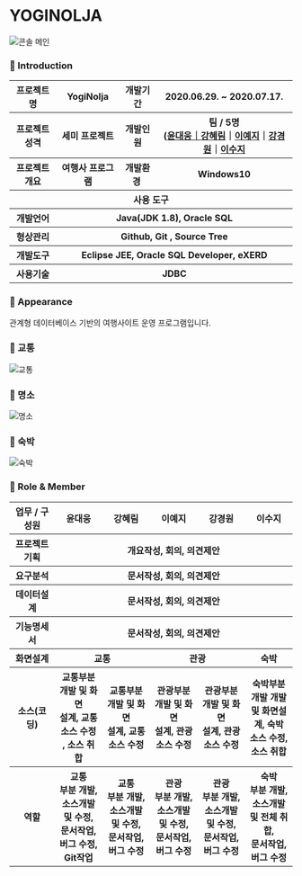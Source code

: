 # YOGINOLJA

![콘솔 메인](https://user-images.githubusercontent.com/65211288/89854595-3f018980-dbcf-11ea-9992-8d2b1df4fcc5.png)






### 👋 Introduction

<table>
    <tr>
        <th>프로젝트 명 </th>
        <th>YogiNolja</th>
        <th>개발기간</th>
        <th>2020.06.29. ~ 2020.07.17.</th>
    </tr>
    <tr>
        <th>프로젝트 성격</th>
        <th>세미 프로젝트</th>
        <th>개발인원</th>
        <th>팀 / 5명<br>
          (<a href="https://github.com/moods2">윤대웅｜<a href="https://github.com/harim0235">강혜림</a>｜<a href="https://github.com/gsdldpwl">이예지</a>｜<a href="https://github.com/Kang-KyoungWon">강경원</a>｜<a href="https://github.com/suji-l">이수지
      </th>
    </tr>
      <tr>
        <th>프로젝트 개요</th>
        <th>여행사 프로그램</th>
        <th>개발환경&nbsp;</th>
        <th>Windows10</th>
    </tr>
    <tr>
        <th colspan="5">사용 도구</th>
    </tr>  
    <tr>
        <th>개발언어</th>
        <th colspan="3">Java(JDK 1.8), Oracle SQL </th>
    </tr>
    <tr>
        <th>형상관리</th>
        <th colspan="3">Github, Git , Source Tree</th>
    </tr>
    <tr>
        <th>개발도구</th>
        <th colspan="3">Eclipse JEE, Oracle SQL Developer, eXERD</th>
    </tr>
    <tr>
        <th>사용기술</th>
        <th colspan="3">JDBC</th>
    </tr>
</table>

### 📼 Appearance

관계형 데이터베이스 기반의 여행사이트 운영 프로그램입니다.

 ### 👋 교통
![교통](https://user-images.githubusercontent.com/65211288/89854631-580a3a80-dbcf-11ea-9557-10a70b1f11c5.gif)
 ### 👋 명소
 ![명소](https://user-images.githubusercontent.com/65211288/90717946-c5af1880-e2eb-11ea-8ca1-0782df02ee14.gif)
 ### 👋 숙박
![숙박](https://user-images.githubusercontent.com/65211288/90717975-d52e6180-e2eb-11ea-9bee-9a99fe7662b6.gif)
### 📑 Role & Member


<table>
    <tr>
        <th width="16%">업무 / 구성원</th>
        <th width="16.8%">윤대웅</th><th width="16.8%">강혜림</th><th width="16.8%">이예지</th><th width="16.8%">강경원</th><th width="16.8%">이수지</th>
    </tr>
    <tr>
        <th>프로젝트 기획</th>
        <th colspan="5">개요작성, 회의, 의견제안</th>        
    </tr>
    <tr>
        <th>요구분석</th>
        <th colspan="5">문서작성, 회의, 의견제안</th>        
    </tr>
    <tr>
        <th>데이터설계</th>
        <th colspan="5">문서작성, 회의, 의견제안</th>        
    </tr>
    <tr>
        <th>기능명세서</th>
        <th colspan="5">문서작성, 회의, 의견제안</th>        
    </tr>
    <tr>
        <th>화면설계</th>
        <th colspan="2">교통</th>        
        <th colspan="2">관광</th>        
        <th colspan="1">숙박</th>            
    <tr>
        <th>소스(코딩)</th>
        <th>교통부분 <br>개발 및 화면<br>설계, 교통<br>소스 수정 , 소스 취합</th>
        <th>교통부분 <br>개발 및 화면<br>설계, 교통<br>소스 수정</th>
        <th>관광부분 <br>개발 및 화면<br>설계, 관광<br>소스 수정</th>
        <th>관광부분 <br>개발 및 화면<br>설계, 관광<br>소스 수정</th>
        <th>숙박부분<Br> 개발 개발 및 화면설계, 숙박<br>소스 수정, 소스 취합</th>       
    </tr>    
    <tr>
        <th>역할</th>
        <th>교통<br> 부분 개발, <br>소스개발 및 수정, <br>문서작업, <br>버그 수정,<br>Git작업</th>
        <th>교통<br> 부분 개발, <br>소스개발 및 수정, <br>문서작업, <br>버그 수정</th>
        <th>관광<br> 부분 개발, <br>소스개발 및 수정, <br>문서작업, <br>버그 수정</th>
        <th>관광<br> 부분 개발, <br>소스개발 및 수정, <br>문서작업, <br>버그 수정</th>
        <th>숙박<br> 부분 개발, <br>소스개발 및 전체 취합, <br>문서작업, <br>버그 수정</th>
    </tr>
</table>


